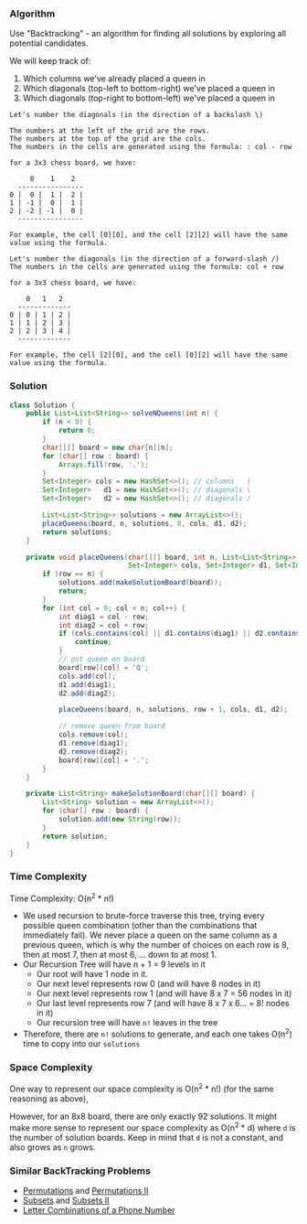 ### Algorithm

Use "Backtracking" - an algorithm for finding all solutions by exploring all potential candidates.

We will keep track of:
  1. Which columns we've already placed a queen in
  1. Which diagonals (top-left to bottom-right) we've placed a queen in
  1. Which diagonals (top-right to bottom-left) we've placed a queen in

```
Let's number the diagonals (in the direction of a backslash \)

The numbers at the left of the grid are the rows.
The numbers at the top of the grid are the cols.
The numbers in the cells are generated using the formula: : col - row

for a 3x3 chess board, we have:

     0    1    2
  ----------------
0 |  0 |  1 |  2 |
1 | -1 |  0 |  1 |
2 | -2 | -1 |  0 |
  ----------------

For example, the cell [0][0], and the cell [2][2] will have the same value using the formula.
```

```
Let's number the diagonals (in the direction of a forward-slash /)
The numbers in the cells are generated using the formula: col + row

for a 3x3 chess board, we have:

    0   1   2
  -------------
0 | 0 | 1 | 2 |
1 | 1 | 2 | 3 |
2 | 2 | 3 | 4 |
  -------------

For example, the cell [2][0], and the cell [0][2] will have the same value using the formula.
```

### Solution

```java
class Solution {
    public List<List<String>> solveNQueens(int n) {
        if (n < 0) {
            return 0;
        }
        char[][] board = new char[n][n];
        for (char[] row : board) {
            Arrays.fill(row, '.');
        }
        Set<Integer> cols = new HashSet<>(); // columns   |
        Set<Integer>   d1 = new HashSet<>(); // diagonals \
        Set<Integer>   d2 = new HashSet<>(); // diagonals /

        List<List<String>> solutions = new ArrayList<>();
        placeQueens(board, n, solutions, 0, cols, d1, d2);
        return solutions;
    }

    private void placeQueens(char[][] board, int n, List<List<String>> solutions, int row,
                             Set<Integer> cols, Set<Integer> d1, Set<Integer> d2) {
        if (row == n) {
            solutions.add(makeSolutionBoard(board));
            return;
        }
        for (int col = 0; col < n; col++) {
            int diag1 = col - row;
            int diag2 = col + row;
            if (cols.contains(col) || d1.contains(diag1) || d2.contains(diag2)) {
                continue;
            }
            // put queen on board
            board[row][col] = 'Q';
            cols.add(col);
            d1.add(diag1);
            d2.add(diag2);

            placeQueens(board, n, solutions, row + 1, cols, d1, d2);

            // remove queen from board
            cols.remove(col);
            d1.remove(diag1);
            d2.remove(diag2);
            board[row][col] = '.';
        }
    }

    private List<String> makeSolutionBoard(char[][] board) {
        List<String> solution = new ArrayList<>();
        for (char[] row : board) {
            solution.add(new String(row));
        }
        return solution;
    }
}
```

### Time Complexity

Time Complexity: O(n<sup>2</sup> * n!)

- We used recursion to brute-force traverse this tree, trying every possible queen combination (other than the combinations that immediately fail). We never place a queen on the same column as a previous queen, which is why the number of choices on each row is 8, then at most 7, then at most 6, ... down to at most 1.
- Our Recursion Tree will have n + 1 = 9 levels in it
  - Our root will have 1 node in it.
  - Our next level represents row 0 (and will have 8 nodes in it)
  - Our next level represents row 1 (and will have 8 x 7 = 56 nodes in it)
  - Our last level represents row 7 (and will have 8 x 7 x 6... = 8! nodes in it)
  - Our recursion tree will have `n!` leaves in the tree
- Therefore, there are `n!` solutions to generate, and each one takes O(n<sup>2</sup>) time to copy into our `solutions`

### Space Complexity

One way to represent our space complexity is O(n<sup>2</sup> * n!) (for the same reasoning as above),

However, for an 8x8 board, there are only exactly 92 solutions.  It might make more sense to represent our space complexity as O(n<sup>2</sup> * d) where `d` is the number of solution boards. Keep in mind that `d` is not a constant, and also grows as `n` grows.

### Similar BackTracking Problems

- [Permutations](https://leetcode.com/problems/permutations) and [Permutations II](https://leetcode.com/problems/permutations-ii)
- [Subsets](https://leetcode.com/problems/subsets) and [Subsets II](https://leetcode.com/problems/subsets-ii)
- [Letter Combinations of a Phone Number](https://leetcode.com/problems/letter-combinations-of-a-phone-number)
